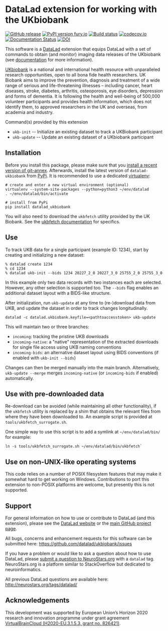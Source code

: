 # DataLad extension for working with the UKbiobank

[![GitHub release](https://img.shields.io/github/release/datalad/ukbiobank.svg)](https://GitHub.com/datalad/ukbiobank/releases/) [![PyPI version fury.io](https://badge.fury.io/py/datalad-ukbiobank.svg)](https://pypi.python.org/pypi/datalad-ukbiobank/) [![Build status](https://ci.appveyor.com/api/projects/status/2oud5x4cvfhu9wxk/branch/main?svg=true)](https://ci.appveyor.com/project/mih/datalad-ukbiobank/branch/main) [![codecov.io](https://codecov.io/github/datalad/datalad-ukbiobank/coverage.svg?branch=main)](https://codecov.io/github/datalad/datalad-ukbiobank?branch=main) [![Documentation Status](https://readthedocs.org/projects/datalad-ukbiobank/badge/?version=latest)](http://docs.datalad.org/projects/ukbiobank/en/latest/?badge=latest) [![DOI](https://zenodo.org/badge/220525829.svg)](https://zenodo.org/badge/latestdoi/220525829)


This software is a [DataLad](http://datalad.org) extension that equips DataLad
with a set of commands to obtain (and monitor) imaging data releases of the
UKbiobank (see [documentation](http://docs.datalad.org/projects/ukbiobank) for
more information).

[UKbiobank](https://www.ukbiobank.ac.uk) is a national and international health
resource with unparalleled research opportunities, open to all bona fide health
researchers. UK Biobank aims to improve the prevention, diagnosis and treatment
of a wide range of serious and life-threatening illnesses – including cancer,
heart diseases, stroke, diabetes, arthritis, osteoporosis, eye disorders,
depression and forms of dementia. It is following the health and well-being of
500,000 volunteer participants and provides health information, which does not
identify them, to approved researchers in the UK and overseas, from academia
and industry.

Command(s) provided by this extension

- `ukb-init` -- Initialize an existing dataset to track a UKBiobank participant
- `ukb-update` -- Update an existing dataset of a UKbiobank participant

## Installation

Before you install this package, please make sure that you [install a recent
version of git-annex](https://git-annex.branchable.com/install).  Afterwards,
install the latest version of `datalad-ukbiobank` from
[PyPi](https://pypi.org/project/datalad-ukbiobank). It is recommended to use
a dedicated [virtualenv](https://virtualenv.pypa.io):

    # create and enter a new virtual environment (optional)
    virtualenv --system-site-packages --python=python3 ~/env/datalad
    . ~/env/datalad/bin/activate

    # install from PyPi
    pip install datalad_ukbiobank

You will also need to download the `ukbfetch` utility provided by the UK
Biobank. See the [ukbfetch documentation](https://biobank.ctsu.ox.ac.uk/showcase/refer.cgi?id=644)
for specifics.

## Use

To track UKB data for a single participant (example ID: 1234), start by
creating and initializing a new dataset:

```
% datalad create 1234
% cd 1234
% datalad ukb-init --bids 1234 20227_2_0 20227_3_0 25755_2_0 25755_3_0
```

In this example only two data records with two instances each are selected.
However, any other selection is supported too. The `--bids` flag enables
an additional dataset layout with a BIDS-like structure.

After initialization, run `ukb-update` at any time to (re-)download data
from UKB, and update the dataset in order to track changes longitudinally.

```
datalad -c datalad.ukbiobank.keyfile=<pathtoaccesstoken> ukb-update
```

This will maintain two or three branches:

- `incoming`: tracking the pristine UKB downloads
- `incoming-native`: a "native" representation of the extracted downloads
  for single file access using UKB naming conventions
- `incoming-bids`: an alternative dataset layout using BIDS conventions
  (if enabled with `ukb-init --bids`)

Changes can then be merged manually into the main branch. Alternatively,
`ukb-update --merge` merges `incoming-native` (or `incoming-bids` if enabled)
automatically.


## Use with pre-downloaded data

Re-download can be avoided (while maintaining all other functionality), if the
`ukbfetch` utility is replaced by a shim that obtains the relevant files from
where they have been downloaded to. An example script is provided at
`tools/ukbfetch_surrogate.sh`.

One simple way to use this script is to add a symlink at `~/env/datalad/bin/` for example:
```
ln -s tools/ukbfetch_surrogate.sh ~/env/datalad/bin/ukbfetch`
```

## Use on non-UNIX-like operating systems

This code relies on a number of POSIX filesystem features that may make it
somewhat hard to get working on Windows. Contributions to port this extension
to non-POSIX platforms are welcome, but presently this is not supported.


## Support

For general information on how to use or contribute to DataLad (and this
extension), please see the [DataLad website](http://datalad.org) or the
[main GitHub project page](http://datalad.org).

All bugs, concerns and enhancement requests for this software can be submitted here:
https://github.com/datalad/ukbiobank/issues

If you have a problem or would like to ask a question about how to use DataLad,
please [submit a question to
NeuroStars.org](https://neurostars.org/tags/datalad) with a ``datalad`` tag.
NeuroStars.org is a platform similar to StackOverflow but dedicated to
neuroinformatics.

All previous DataLad questions are available here:
http://neurostars.org/tags/datalad/


## Acknowledgements

This development was supported by European Union’s Horizon 2020 research and
innovation programme under grant agreement [VirtualBrainCloud
(H2020-EU.3.1.5.3, grant no.
826421)](https://cordis.europa.eu/project/id/826421).

